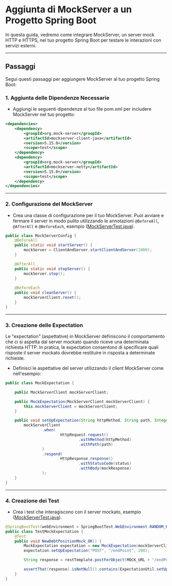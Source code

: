 # Aggiunta di MockServer a un Progetto Spring Boot
In questa guida, vedremo come integrare MockServer, un server mock HTTP e HTTPS, nel tuo progetto Spring Boot per testare le interazioni con servizi esterni.
***
## Passaggi

Segui questi passaggi per aggiungere MockServer al tuo progetto Spring Boot:

### 1. Aggiunta delle Dipendenze Necessarie

- Aggiungi le seguenti dipendenze al tuo file pom.xml per includere MockServer nel tuo progetto:

```xml
<dependencies>
    <dependency>
        <groupId>org.mock-server</groupId>
        <artifactId>mockserver-client-java</artifactId>
        <version>5.15.0</version>
        <scope>test</scope>
    </dependency>
    <dependency>
        <groupId>org.mock-server</groupId>
        <artifactId>mockserver-netty</artifactId>
        <version>5.15.0</version>
        <scope>test</scope>
    </dependency>
</dependencies>
```
***
### 2. Configurazione del MockServer
- Crea una classe di configurazione per il tuo MockServer. Puoi avviare e fermare il server in modo pulito utilizzando le annotazioni `@BeforeAll`, `@AfterAll` e `@BeforeEach`, esempio ([MockServerTest.java](src%2Ftest%2Fjava%2Feu%2Ftasgroup%2Fspringbootguide%2FMockServerTest.java)).
```java
public class MockServerConfig {
    @BeforeAll
    public static void startServer() {
        mockServer = ClientAndServer.startClientAndServer(1080);
    }

    @AfterAll
    public static void stopServer() {
        mockServer.stop();
    }
    
    @BeforeEach
    public void cleanServer() {
        mockServerClient.reset();
    }
}
```
***
### 3. Creazione delle Expectation
Le "expectation" (aspettative) in MockServer definiscono il comportamento che ci si aspetta dal server mockato quando riceve una determinata richiesta HTTP. In pratica, le expectation consentono di specificare quali risposte il server mockato dovrebbe restituire in risposta a determinate richieste.

- Definisci le aspettative del server utilizzando il client MockServer come nell'esempio:
```java
public class MockExpectation {

    public MockServerClient mockServerClient;

    public MockExpectation(MockServerClient mockServerClient) {
        this.mockServerClient = mockServerClient;
    }

    public void setUpExpectation(String httpMethod, String path, Integer status) {
        mockServerClient
                .when(
                        HttpRequest.request()
                                .withMethod(httpMethod)
                                .withPath(path)
                )
                .respond(
                        HttpResponse.response()
                                .withStatusCode(status)
                                .withBody(mockResponse)
                );
    }
}
```
***
### 4. Creazione dei Test
-  Crea i test che interagiscono con il server mockato, esempio ([MockServerTest.java](src%2Ftest%2Fjava%2Feu%2Ftasgroup%2Fspringbootguide%2FMockServerTest.java)).

```java
@SpringBootTest(webEnvironment = SpringBootTest.WebEnvironment.RANDOM_PORT)
public class TestMockExpectation {
    @Test
    public void NewDebtPositionMock_OK() {
        MockExpectation expectation = new MockExpectation(mockServerClient);
        expectation.setUpExpectation("POST", "/endPoint", 200);

        String response = restTemplate.postForObject(MOCK_URL + "/endPoint", null, String.class);

        assertThat(response).isNotNull().contains(ExpectationUtil.setUpResponse("200"));
    }
}
```











